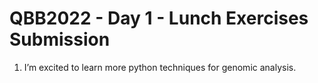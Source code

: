  # QBB2022 - Day 1 - Lunch Exercises Submission

 1. I’m excited to learn more python techniques for genomic analysis.
 